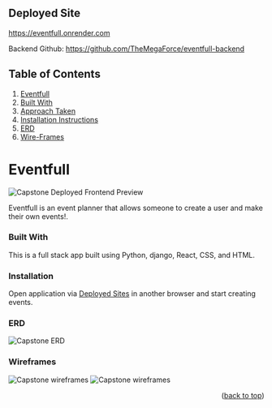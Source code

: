 Deployed Site
---
https://eventfull.onrender.com

Backend Github: https://github.com/TheMegaForce/eventfull-backend

<!--Table of Contents-->
Table of Contents
---
<ol>
  <li>
    <a href= "#eventfull">Eventfull</a>
      <li><a href="#built-with">Built With</a></li>
    </li>
    <li>
      <a href="#approach-taken">Approach Taken</a>

  <li><a href="#installation-instructions">Installation Instructions</a></li>
    <li><a href="#erd">ERD</a></li>       
    <li><a href="#wireframes">Wire-Frames</a></li>       
</ol>

<!--About the Project-->
# Eventfull
![Capstone Deployed Frontend Preview](<README-IMAGES/Screenshot 2023-11-07 135243.png>)

Eventfull is an event planner that allows someone to create a user and make their own events!.

### Built With
This is a full stack app built using Python, django, React, CSS, and HTML.

### Installation 
Open application via <a href="#deployed-sites">Deployed Sites</a> in another browser and start creating events. 

### ERD
![**Capstone ERD**](<README-IMAGES/Screenshot 2023-11-08 171746.png>)

### Wireframes
![**Capstone wireframes**](<README-IMAGES/Screenshot 2023-11-08 174205.png>)
![**Capstone wireframes**](<README-IMAGES/Screenshot 2023-11-08 174126.png>)


<p align="right">(<a href="#top">back to top</a>)</p>
